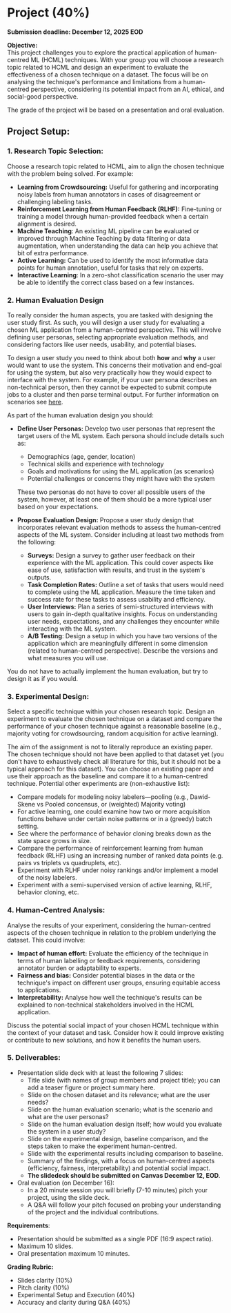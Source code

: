 # Project (40%)

**Submission deadline: December 12, 2025 EOD**

**Objective:**  
This project challenges you to explore the practical application of human-centred ML (HCML) techniques. With your group you will choose a research topic related to HCML and design an experiment to evaluate the effectiveness of a chosen technique on a dataset. The focus will be on analysing the technique's performance and limitations from a human-centred perspective, considering its potential impact from an AI, ethical, and social-good perspective.

The grade of the project will be based on a presentation and oral evaluation.

## Project Setup:

### 1. **Research Topic Selection:**

Choose a research topic related to HCML, aim to align the chosen technique with the problem being solved. For example:

- **Learning from Crowdsourcing:** Useful for gathering and incorporating noisy labels from human annotators in cases of disagreement or challenging labeling tasks.
- **Reinforcement Learning from Human Feedback (RLHF):** Fine-tuning or training a model through human-provided feedback when a certain alignment is desired. 
- **Machine Teaching**: An existing ML pipeline can be evaluated or improved through Machine Teaching by data filtering or data augmentation, when understanding the data can help you achieve that bit of extra performance.
- **Active Learning:** Can be used to identify the most informative data points for human annotation, useful for tasks that rely on experts.  
- **Interactive Learning**: In a zero-shot classification scenario the user may be able to identify the correct class based on a few instances.

### 2. **Human Evaluation Design**

To really consider the human aspects, you are tasked with designing the user study first. As such, you will design a user study for evaluating a chosen ML application from a human-centred perspective. This will involve defining user personas, selecting appropriate evaluation methods, and considering factors like user needs, usability, and potential biases.

To design a user study you need to think about both **how** and **why** a user would want to use the system. This concerns their motivation and end-goal for using the system, but also very practically how they would expect to interface with the system. For example, if your user persona describes an non-technical person, then they cannot be expected to submit compute jobs to a cluster and then parse terminal output. For further information on scenarios see [here](https://ocw.tudelft.nl/wp-content/uploads/2_RossonCarrollSBDforHandbook2002.pdf).

As part of the human evaluation design you should:

- **Define User Personas:** Develop two user personas that represent the target users of the ML system. Each persona should include details such as:  
     
   - Demographics (age, gender, location)  
   - Technical skills and experience with technology  
   - Goals and motivations for using the ML application (as scenarios)  
   - Potential challenges or concerns they might have with the system

  These two personas do not have to cover all possible users of the system, however, at least one of them should be a more typical user based on your expectations.

- **Propose Evaluation Design:** Propose a user study design that incorporates relevant evaluation methods to assess the human-centred aspects of the ML system. Consider including at least two methods from the following:  
     
   - **Surveys:** Design a survey to gather user feedback on their experience with the ML application. This could cover aspects like ease of use, satisfaction with results, and trust in the system's outputs.  
   - **Task Completion Rates:** Outline a set of tasks that users would need to complete using the ML application. Measure the time taken and success rate for these tasks to assess usability and efficiency.  
   - **User Interviews:** Plan a series of semi-structured interviews with users to gain in-depth qualitative insights. Focus on understanding user needs, expectations, and any challenges they encounter while interacting with the ML system.  
   - **A/B Testing**: Design a setup in which you have two versions of the application which are meaningfully different in some dimension (related to human-centred perspective). Describe the versions and what measures you will use.

You do not have to actually implement the human evaluation, but try to design it as if you would.

### 3. **Experimental Design:**

Select a specific technique within your chosen research topic. Design an experiment to evaluate the chosen technique on a dataset and compare the performance of your chosen technique against a reasonable baseline (e.g., majority voting for crowdsourcing, random acquisition for active learning).

The aim of the assignment is not to literally reproduce an existing paper. The chosen technique should not have been applied to that dataset yet (you don't have to exhaustively check all literature for this, but it should not be a typical approach for this dataset). You can choose an existing paper and use their approach as the baseline and compare it to a human-centred technique. Potential other experiments are (non-exhaustive list):

- Compare models for modeling noisy labelers—pooling (e.g., Dawid-Skene vs Pooled concensus, or (weighted) Majority voting)
- For active learning, one could examine how two or more acquisition functions behave under certain noise patterns or in a (greedy) batch setting. 
- See where the performance of behavior cloning breaks down as the state space grows in size. 
- Compare the performance of reinforcement learning from human feedback (RLHF) using an increasing number of ranked data points (e.g. pairs vs triplets vs quadruplets, etc). 
- Experiment with RLHF under noisy rankings and/or implement a model of the noisy labelers. 
- Experiment with a semi-supervised version of active learning, RLHF, behavior cloning, etc.

### 4. **Human-Centred Analysis:**

Analyse the results of your experiment, considering the human-centred aspects of the chosen technique in relation to the problem underlying the dataset. This could involve:

- **Impact of human effort:** Evaluate the efficiency of the technique in terms of human labelling or feedback requirements, considering annotator burden or adaptability to experts.  
- **Fairness and bias:** Consider potential biases in the data or the technique's impact on different user groups, ensuring equitable access to applications.  
- **Interpretability:** Analyse how well the technique's results can be explained to non-technical stakeholders involved in the HCML application.

Discuss the potential social impact of your chosen HCML technique within the context of your dataset and task. Consider how it could improve existing or contribute to new solutions, and how it benefits the human users.

### 5. **Deliverables:**  
   - Presentation slide deck with at least the following 7 slides:  
     - Title slide (with names of group members and project title); you can add a teaser figure or project summary here.  
     - Slide on the chosen dataset and its relevance; what are the user needs?  
     - Slide on the human evaluation scenario; what is the scenario and what are the user personas?
     - Slide on the human evaluation design itself; how would you evaluate the system in a user study?
     - Slide on the experimental design, baseline comparison, and the steps taken to make the experiment human-centred.  
     - Slide with the experimental results including comparison to baseline.
     - Summary of the findings, with a focus on human-centred aspects (efficiency, fairness, interpretability) and potential social impact.  
     - **The slidedeck should be submitted on Canvas December 12, EOD**.  
   - Oral evaluation (on December 16):  
     - In a 20 minute session you will briefly (7-10 minutes) pitch your project, using the slide deck.  
     - A Q\&A will follow your pitch focused on probing your understanding of the project and the individual contributions.

**Requirements**:

- Presentation should be submitted as a single PDF (16:9 aspect ratio).  
- Maximum 10 slides.  
- Oral presentation maximum 10 minutes.

**Grading Rubric:**

- Slides clarity (10%)  
- Pitch clarity (10%)  
- Experimental Setup and Execution (40%)  
- Accuracy and clarity during Q\&A (40%)